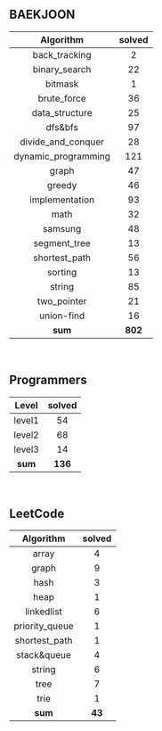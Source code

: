 ## BAEKJOON [<img src=https://static.solved.ac/tier_small/18.svg width="15"/>](https://www.acmicpc.net/user/ki9014) 
|    Algorithm    | solved |
| :-------------: | :----: |
|back_tracking|2|
|binary_search|22|
|bitmask|1|
|brute_force|36|
|data_structure|25|
|dfs&bfs|97|
|divide_and_conquer|28|
|dynamic_programming|121|
|graph|47|
|greedy|46|
|implementation|93|
|math|32|
|samsung|48|
|segment_tree|13|
|shortest_path|56|
|sorting|13|
|string|85|
|two_pointer|21|
|union-find|16|
| **sum** | **802**|
&nbsp;
## Programmers
|    Level    | solved |
| :-------------: | :----: |
|level1|54|
|level2|68|
|level3|14|
| **sum** | **136**|
&nbsp;
## LeetCode
|    Algorithm    | solved |
| :-------------: | :----: |
|array|4|
|graph|9|
|hash|3|
|heap|1|
|linkedlist|6|
|priority_queue|1|
|shortest_path|1|
|stack&queue|4|
|string|6|
|tree|7|
|trie|1|
| **sum** | **43**|
